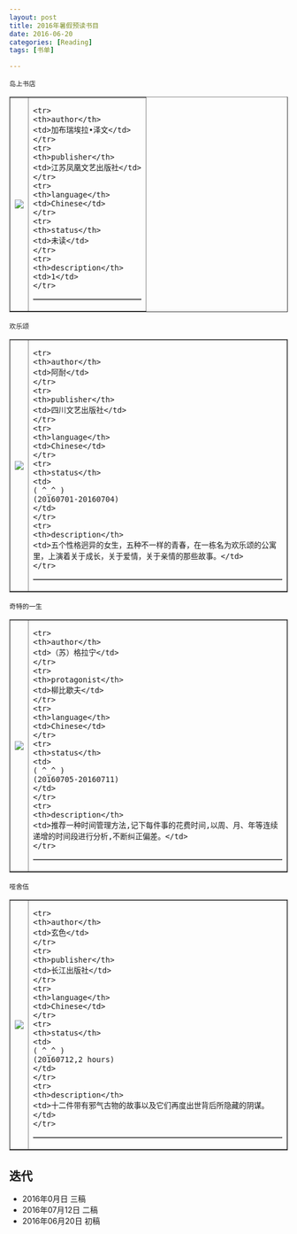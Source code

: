 ```yaml
---
layout: post
title: 2016年暑假预读书目
date: 2016-06-20
categories: [Reading]
tags: [书单]

---
```




```
岛上书店
```
<html>
<body>

<table border="1">
<tr>
<td>
<img src = "https://images-cn.ssl-images-amazon.com/images/I/516miTaSDZL._AA160_.jpg">
</td>

<td>
<table border="1">

    <tr>
    <th>author</th>
    <td>加布瑞埃拉•泽文</td>
    </tr>
    <tr>
    <th>publisher</th>
    <td>江苏凤凰文艺出版社</td>
    </tr>
    <tr>
    <th>language</th>
    <td>Chinese</td>
    </tr>
    <tr>
    <th>status</th>
    <td>未读</td>
    </tr>
    <tr>
    <th>description</th>
    <td>1</td>
    </tr>


</table>
</td>

</tr>
</table>

</body>
</html>



```
欢乐颂
```

<html>
<body>

<table border="1">
<tr>
<td>
<img src = "https://images-cn.ssl-images-amazon.com/images/I/51KSPPi-COL._AA160_.jpg">
</td>

<td>
<table border="1">

    <tr>
    <th>author</th>
    <td>阿耐</td>
    </tr>
    <tr>
    <th>publisher</th>
    <td>四川文艺出版社</td>
    </tr>
    <tr>
    <th>language</th>
    <td>Chinese</td>
    </tr>
    <tr>
    <th>status</th>
    <td>
    ( ^_^ )
    (20160701-20160704)
    </td>
    </tr>
    <tr>
    <th>description</th>
    <td>五个性格迥异的女生，五种不一样的青春，在一栋名为欢乐颂的公寓里，上演着关于成长，关于爱情，关于亲情的那些故事。</td>
    </tr>


</table>
</td>

</tr>
</table>

</body>
</html>



```
奇特的一生
```

<html>
<body>

<table border="1">
<tr>
<td>
<img src = "https://images-cn.ssl-images-amazon.com/images/I/51w6xiSVgBL._AA160_.jpg">
</td>

<td>
<table border="1">

    <tr>
    <th>author</th>
    <td>（苏）格拉宁</td>
    </tr>
    <tr>
    <th>protagonist</th>
    <td>柳比歇夫</td>
    </tr>
    <tr>
    <th>language</th>
    <td>Chinese</td>
    </tr>
    <tr>
    <th>status</th>
    <td>
    ( ^_^ )
    (20160705-20160711)
    </td>
    </tr>
    <tr>
    <th>description</th>
    <td>推荐一种时间管理方法,记下每件事的花费时间,以周、月、年等连续递增的时间段进行分析,不断纠正偏差。</td>
    </tr>


</table>
</td>

</tr>
</table>

</body>
</html>



```
哑舍伍
```

<html>
<body>

<table border="1">
<tr>
<td>
<img src = "https://images-cn.ssl-images-amazon.com/images/I/517T2HJ1h6L._AA160_.jpg">
</td>

<td>
<table border="1">

    <tr>
    <th>author</th>
    <td>玄色</td>
    </tr>
    <tr>
    <th>publisher</th>
    <td>长江出版社</td>
    </tr>
    <tr>
    <th>language</th>
    <td>Chinese</td>
    </tr>
    <tr>
    <th>status</th>
    <td>
    ( ^_^ )
    (20160712,2 hours)
    </td>
    </tr>
    <tr>
    <th>description</th>
    <td>十二件带有邪气古物的故事以及它们再度出世背后所隐藏的阴谋。</td>
    </tr>


</table>
</td>

</tr>
</table>

</body>
</html>

## 迭代

* 2016年0月日 三稿
* 2016年07月12日 二稿
* 2016年06月20日 初稿

